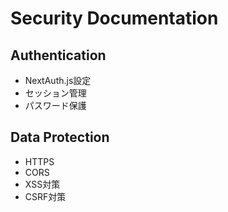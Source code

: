 # Security Documentation

## Authentication
- NextAuth.js設定
- セッション管理
- パスワード保護

## Data Protection
- HTTPS
- CORS
- XSS対策
- CSRF対策